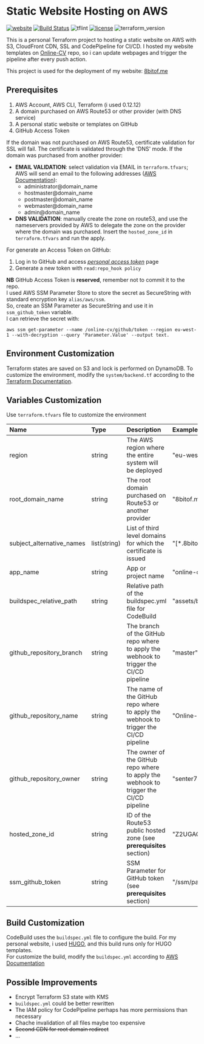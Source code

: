 Static Website Hosting on AWS
=============================

[![website](https://img.shields.io/badge/website-8bitof.me-brightgreen)](https://www.8bitof.me)
[![Build Status](https://app.travis-ci.com/senter7/Terraform-Online-Static-Website.svg?branch=master)](https://app.travis-ci.com/senter7/Terraform-Online-Static-Website.svg?branch=master)
![tflint](https://github.com/senter7/Terraform-Online-Static-Website/workflows/tflint/badge.svg?branch=master)
[![license](https://img.shields.io/hexpm/l/plug)](https://opensource.org/licenses/Apache-2.0)
![terraform_version](https://img.shields.io/badge/terraform-0.12.20%2B-blue)


This is a personal Terraform project to hosting a static website on AWS
with S3, CloudFront CDN, SSL and CodePipeline for CI/CD.
I hosted my website templates on [Online-CV](https://github.com/senter7/Online-CV) repo, so i can update webpages and trigger the pipeline after every push action.

This project is used for the deployment of my website: [8bitof.me](https://www.8bitof.me)


Prerequisites
-------------

1. AWS Account, AWS CLI, Terraform (i used 0.12.12)
2. A domain purchased on AWS Route53 or other provider (with DNS service)
3. A personal static website or templates on GitHub
4. GitHub Access Token

If the domain was not purchased on AWS Route53, certificate validation for SSL will fail.
The certificate is validated through the 'DNS' mode. If the domain was purchased from another provider:
- **EMAIL VALIDATION**: select validation via EMAIL in `terraform.tfvars`; AWS will send an email to the following addresses ([AWS Documentation](https://docs.aws.amazon.com/acm/latest/userguide/setup-email.html)):
  - administrator@domain_name
  - hostmaster@domain_name
  - postmaster@domain_name
  - webmaster@domain_name
  - admin@domain_name
- **DNS VALIDATION**: manually create the zone on route53, and use the nameservers provided by AWS to delegate the zone on the provider where the domain was purchased.
Insert the `hosted_zone_id` in `terraform.tfvars` and run the apply.

For generate an Access Token on GitHub:
1. Log in to GitHub and access [*personal access token*](https://github.com/settings/tokens) page
2. Generate a new token with `read:repo_hook policy`

**NB**
GitHub Access Token is **reserved**, remember not to commit it to the repo.  
I used AWS SSM Parameter Store to store the secret as SecureString with standard encryption key `alias/aws/ssm`.  
So, create an SSM Parameter as SecureString and use it in `ssm_github_token` variable.  
I can retrieve the secret with:
```
aws ssm get-parameter --name /online-cv/github/token --region eu-west-1 --with-decryption --query 'Parameter.Value' --output text.
```


Environment Customization
-------------------------
Terraform states are saved on S3 and lock is performed on DynamoDB. To customize the environment, modify the `system/backend.tf` according to the [Terraform Documentation](https://www.terraform.io/docs/backends/types/s3.html).

Variables Customization
-----------------------
Use `terraform.tfvars` file to customize the environment

| Name | Type | Description | Example |
|:-----|:-----|:------------|:--------|
|region|string|The AWS region where the entire system will be deployed|"eu-west-1"|
|root_domain_name|string|The root domain purchased on Route53 or another provider|"8bitof.me"|
|subject_alternative_names|list(string)|List of third level domains for which the certificate is issued|"\[*.8bitof.me]"|
|app_name|string|App or project name|"online-cv"|
|buildspec_relative_path|string|Relative path of the buildspec.yml file for CodeBuild|"assets/buildspec.yml"|
|github_repository_branch|string|The branch of the GitHub repo where to apply the webhook to trigger the CI/CD pipeline|"master"|
|github_repository_name|string|The name of the GitHub repo where to apply the webhook to trigger the CI/CD pipeline|"Online-CV"|
|github_repository_owner|string|The owner of the GitHub repo where to apply the webhook to trigger the CI/CD pipeline|"senter7"|
|hosted_zone_id|string|ID of the Route53 public hosted zone (see **prerequisites** section)|"Z2UGAOGM1DPCYV"|
|ssm_github_token|string|SSM Parameter for GitHub token (see **prerequisites** section)|"/ssm/path/token"|

Build Customization
-------------------
CodeBuild uses the `buildspec.yml` file to configure the build. For my personal website, i used
[HUGO](https://gohugo.io), and this build runs only for HUGO templates.  
For customize the build, modify the `buildspec.yml` according to [AWS Documentation](https://docs.aws.amazon.com/codebuild/latest/userguide/build-spec-ref.html#build-spec-ref-example)

Possible Improvements
---------------------
- Encrypt Terraform S3 state with KMS
- `buildspec.yml` could be better rewritten
- The IAM policy for CodePipeline perhaps has more permissions than necessary
- Chache invalidation of all files maybe too expensive
- ~~Second CDN for root domain redirect~~
- ...